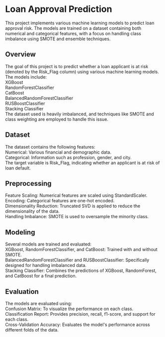 # Loan Approval Prediction
This project implements various machine learning models to predict loan approval risk. The models are trained on a dataset containing both numerical and categorical features, with a focus on handling class imbalance using SMOTE and ensemble techniques.

## Overview
The goal of this project is to predict whether a loan applicant is at risk (denoted by the Risk_Flag column) using various machine learning models. The models include:<br>
XGBoost<br>
RandomForestClassifier<br>
CatBoost<br>
BalancedRandomForestClassifier<br>
RUSBoostClassifier<br>
Stacking Classifier<br>
The dataset used is heavily imbalanced, and techniques like SMOTE and class weighting are employed to handle this issue.

## Dataset
The dataset contains the following features:<br>
Numerical: Various financial and demographic data.<br>
Categorical: Information such as profession, gender, and city.<br>
The target variable is Risk_Flag, indicating whether an applicant is at risk of loan default.

## Preprocessing
Feature Scaling: Numerical features are scaled using StandardScaler.<br>
Encoding: Categorical features are one-hot encoded.<br>
Dimensionality Reduction: Truncated SVD is applied to reduce the dimensionality of the data.<br>
Handling Imbalance: SMOTE is used to oversample the minority class.<br>

## Modeling
Several models are trained and evaluated:<br>
XGBoost, RandomForestClassifier, and CatBoost: Trained with and without SMOTE.<br>
BalancedRandomForestClassifier and RUSBoostClassifier: Specifically designed for handling imbalanced data.<br>
Stacking Classifier: Combines the predictions of XGBoost, RandomForest, and CatBoost for a final prediction.<br>

## Evaluation
The models are evaluated using:<br>
Confusion Matrix: To visualize the performance on each class.<br>
Classification Report: Provides precision, recall, f1-score, and support for each class.<br>
Cross-Validation Accuracy: Evaluates the model's performance across different folds of the data.



